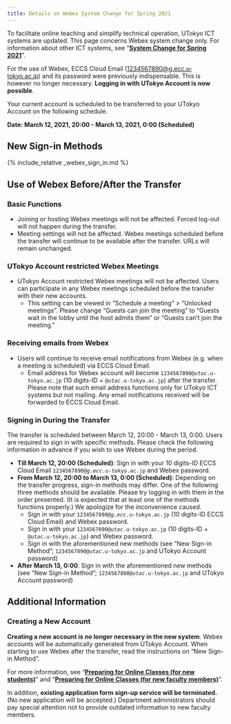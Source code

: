 ```yaml
---
title: Details on Webex System Change for Spring 2021
---
```


To facilitate online teaching and simplify technical operation, UTokyo ICT systems are updated. This page concerns Webex system change only. For information about other ICT systems, see “**[System Change for Spring 2021](/en/change2021s/)**”.

For the use of Webex, ECCS Cloud Email (1234567890@g.ecc.u-tokyo.ac.jp) and its password were previously indispensable. This is however no longer necessary. **Logging in with UTokyo Account is now possible**.

Your current account is scheduled to be transferred to your UTokyo Account on the following schedule.

**Date: March 12, 2021, 20:00 - March 13, 2021, 0:00 (Scheduled)**

## New Sign-in Methods

{% include_relative _webex_sign_in.md %}

## Use of Webex Before/After the Transfer

### Basic Functions

- Joining or hosting Webex meetings will not be affected. Forced log-out will not happen during the transfer.
- Meeting settings will not be affected. Webex meetings scheduled before the transfer will continue to be available after the transfer. URLs will remain unchanged.

### UTokyo Account restricted Webex Meetings

- UTokyo Account restricted Webex meetings will not be affected. Users can participate in any Webex meetings scheduled before the transfer with their new accounts.
    - This setting can be viewed in “Schedule a meeting” > “Unlocked meetings”. Please change “Guests can join the meeting” to “Guests wait in the lobby until the host admits them” or “Guests can’t join the meeting.”

### Receiving emails from Webex

- Users will continue to receive email notifications from Webex (e.g. when a meeting is scheduled) via ECCS Cloud Email.
    - Email address for Webex account will become <code>1234567890@<em>utac</em>.u-tokyo.ac.jp</code> (10 digits-ID + <code>@<em>utac</em>.u-tokyo.ac.jp</code>) after the transfer. Please note that such email address functions only for UTokyo ICT systems but not mailing. Any email notifications received will be forwarded to ECCS Cloud Email.

### Signing in During the Transfer

The transfer is scheduled between March 12, 20:00 - March 13, 0:00. Users are required to sign in with specific methods. Please check the following information in advance if you wish to use Webex during the period.

- **Till March 12, 20:00 (Scheduled)**: Sign in with your 10 digits-ID ECCS Cloud Email <code>1234567890@<em>g.ecc</em>.u-tokyo.ac.jp</code> and Webex password.
- **From March 12, 20:00 to March 13, 0:00 (Scheduled)**: Depending on the transfer progress, sign-in methods may differ. One of the following three methods should be available. Please try logging in with them in the order presented. (It is expected that at least one of the methods functions properly.) We apologize for the inconvenience caused.
    - Sign in with your <code>1234567890@<em>g.ecc</em>.u-tokyo.ac.jp</code> (10 digits-ID ECCS Cloud Email) and Webex password.      
    - Sign in with your <code>1234567890@<em>utac</em>.u-tokyo.ac.jp</code> (10 digits-ID + <code>@<em>utac</em>.u-tokyo.ac.jp</code>) and Webex password.
    - Sign in with the aforementioned new methods (see “New Sign-in Method”; <code>1234567890@<em>utac</em>.u-tokyo.ac.jp</code> and UTokyo Account password)
- **After March 13, 0:00**: Sign in with the aforementioned new methods (see “New Sign-in Method”; <code>1234567890@<em>utac</em>.u-tokyo.ac.jp</code> and UTokyo Account password)

## Additional Information

### Creating a New Account

**Creating a new account is no longer necessary in the new system**. Webex accounts will be automatically generated from UTokyo Account. When starting to use Webex after the transfer, read the instructions on “New Sign-in Method”.

For more information, see “**[Preparing for Online Classes (for new students)](/en/oc/)**” and “**[Preparing for Online Classes (for new faculty members)](/en/faculty_members/)**”.

In addition, **existing application form sign-up service will be terminated.** (No new application will be accepted.) Department administrators should pay special attention not to provide outdated information to new faculty members.
